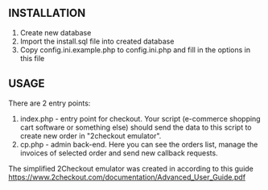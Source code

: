  INSTALLATION
------------------------------------
1. Create new database
2. Import the install.sql file into created database
3. Copy config.ini.example.php to config.ini.php and fill in the options in this file



 USAGE
------------------------------------
There are 2 entry points:
1. index.php - entry point for checkout. Your script (e-commerce shopping cart software or something else) should send the data to this script to create new order in "2checkout emulator".
2. cp.php - admin back-end. Here you can see the orders list, manage the invoices of selected order and send new callback requests.



The simplified 2Checkout emulator was created in according to this guide https://www.2checkout.com/documentation/Advanced_User_Guide.pdf
